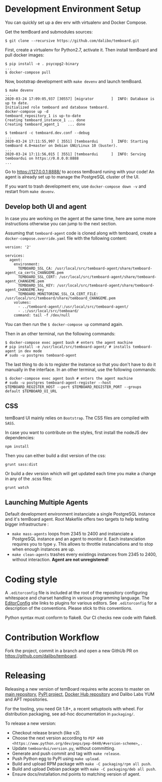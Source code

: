 # Development Environment Setup

You can quickly set up a dev env with virtualenv and Docker Compose.

Get the temBoard and submodules sources:

```console
$ git clone --recursive https://github.com/dalibo/temboard.git
```

First, create a virtualenv for Python2.7, activate it. Then install temBoard and
pull docker images:

``` console
$ pip install -e . psycopg2-binary
...
$ docker-compose pull
```

Now, bootstrap development with `make devenv` and launch temBoard.

``` console
$ make devenv
...
2020-03-24 17:09:05,937 [30557] [migrator        ]  INFO: Database is up to date.                                                                                                                                                       Initialized role temboard and database temboard.                                                                                                                                                                                        docker-compose up -d
temboard_repository_1 is up-to-date
Creating temboard_instance_1 ... done                                                                                                                                                                                                   Creating temboard_agent_1    ... done

$ temboard -c temboard.dev.conf --debug
...
2020-03-24 17:11:55,997 [ 3551] [temboardui      ]  INFO: Starting temBoard 4.0+master on Debian GNU/Linux 10 (buster).
...
2020-03-24 17:11:56,015 [ 3551] [temboardui      ]  INFO: Serving temboardui on https://0.0.0.0:8888
...
```

Go to https://127.0.0.1:8888/ to access temBoard runing with your code! An agent
is already set up to manage the PostgreSQL cluster of the UI.

If you want to trash development env, use `docker-compose down -v` and restart
from `make devenv`.


## Develop both UI and agent

In case you are working on the agent at the same time, here are some more
instructions otherwise you can jump to the next section.

Assuming that `temboard-agent` code is cloned along with temboard, create a
`docker-compose.override.yaml` file with the following content:

```
version: '2'

services:
  agent:
    environment:
      TEMBOARD_SSL_CA: /usr/local/src/temboard-agent/share/temboard-agent_ca_certs_CHANGEME.pem
      TEMBOARD_SSL_CERT: /usr/local/src/temboard-agent/share/temboard-agent_CHANGEME.pem
      TEMBOARD_SSL_KEY: /usr/local/src/temboard-agent/share/temboard-agent_CHANGEME.key
      TEMBOARD_MONITORING_SSL_CA_CERT_FILE: /usr/local/src/temboard/share/temboard_CHANGEME.pem
    volumes:
      - ../temboard-agent/:/usr/local/src/temboard-agent/
      - .:/usr/local/src/temboard/
    command: tail -f /dev/null
```

You can then run the `$ docker-compose up` command again.

Then in an other terminal, run the following commands:

```
$ docker-compose exec agent bash # enters the agent machine
# pip install -e /usr/local/src/temboard-agent/ # installs temboard-agent in dev mode
# sudo -u postgres temboard-agent
```

The last thing to do is to register the instance so that you don't have to do
it manually in the interface. In an other terminal, use the following commands:
```
$ docker-compose exec agent bash # enters the agent machine
# sudo -u postgres temboard-agent-register --host $TEMBOARD_REGISTER_HOST --port $TEMBOARD_REGISTER_PORT --groups default $TEMBOARD_UI_URL
```

## CSS

temBoard UI mainly relies on `Bootstrap`. The CSS files are compiled with
`SASS`.

In case you want to contribute on the styles, first install the nodeJS dev
dependencies:

```
npm install
```

Then you can either build a dist version of the css:
```
grunt sass:dist
```

Or build a dev version which will get updated each time you make a change in
any of the .scss files:
```
grunt watch
```


## Launching Multiple Agents

Default development environment instanciate a single PostgreSQL instance and
it's temBoard agent. Root Makefile offers two targets to help testing bigger
infrastructure :

- `make mass-agents` loops from 2345 to 2400 and instanciate a PostgreSQL
  instance and an agent to monitor it. Each instanciation requires you to type
  `y`. This allows to throttle instanciations and to stop when enough instances
  are up.
- `make clean-agents` trashes every existings instances from 2345 to 2400,
  without interaction. **Agent are not unregistered!**


# Coding style

A `.editorconfig` file is included at the root of the repository configuring
whitespace and charset handling in various programming language.
The [EditorConfig]( http://editorconfig.org/#download) site links to plugins for
various editors. See `.editorconfig` for a description of the conventions.
Please stick to this conventions.

Python syntax must conform to flake8. Our CI checks new code with flake8.


# Contribution Workflow

Fork the project, commit in a branch and open a new GithUb PR on
https://github.com/dalibo/temboard.


# Releasing

Releasing a new version of temBoard requires write access to master on [main
repository](https://github.com/dalibo/temboard), [PyPI
project](https://pypi.org/project/temboard), [Docker Hub
repository](https://hub.docker.com/r/dalibo/temboard) and Dalibo Labs YUM and
APT repositories.

For the tooling, you need Git 1.8+, a recent setuptools with wheel. For
distribution packaging, see ad-hoc documentation in `packaging/`.

To release a new version:

- Checkout release branch (like v2).
- Choose the next version according to `PEP 440
  <https://www.python.org/dev/peps/pep-0440/#version-scheme>`_ .
- Update `temboardui/version.py`, without committing.
- Generate and push commit and tag with `make release`.
- Push Python egg to PyPI using `make upload`.
- Build and upload RPM package with `make -C packaging/rpm all push`.
- Build and upload Debian package with `make -C packaging/deb all push`.
- Ensure docs/installation.md points to matching version of agent.
